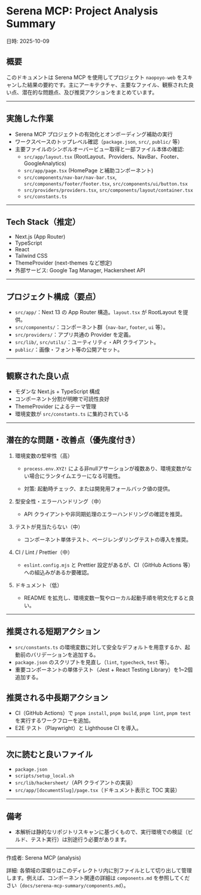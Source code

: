 # Serena MCP: Project Analysis Summary

日時: 2025-10-09

## 概要

このドキュメントは Serena MCP を使用してプロジェクト `naopoyo-web` をスキャンした結果の要約です。主にアーキテクチャ、主要なファイル、観察された良い点、潜在的な問題点、及び推奨アクションをまとめています。

---

## 実施した作業

- Serena MCP プロジェクトの有効化とオンボーディング補助の実行
- ワークスペースのトップレベル確認（`package.json`, `src/`, `public/` 等）
- 主要ファイルのシンボルオーバービュー取得と一部ファイル本体の確認:
  - `src/app/layout.tsx` (RootLayout、Providers、NavBar、Footer、GoogleAnalytics)
  - `src/app/page.tsx` (HomePage と補助コンポーネント)
  - `src/components/nav-bar/nav-bar.tsx`, `src/components/footer/footer.tsx`, `src/components/ui/button.tsx`
  - `src/providers/providers.tsx`, `src/components/layout/container.tsx`
  - `src/constants.ts`

---

## Tech Stack（推定）

- Next.js (App Router)
- TypeScript
- React
- Tailwind CSS
- ThemeProvider (next-themes など想定)
- 外部サービス: Google Tag Manager, Hackersheet API

---

## プロジェクト構成（要点）

- `src/app/`：Next 13 の App Router 構造。`layout.tsx` が RootLayout を提供。
- `src/components/`：コンポーネント群（`nav-bar`, `footer`, `ui` 等）。
- `src/providers/`：アプリ共通の Provider を定義。
- `src/lib/`, `src/utils/`：ユーティリティ・API クライアント。
- `public/`：画像・フォント等の公開アセット。

---

## 観察された良い点

- モダンな Next.js + TypeScript 構成
- コンポーネント分割が明瞭で可読性良好
- ThemeProvider によるテーマ管理
- 環境変数が `src/constants.ts` に集約されている

---

## 潜在的な問題・改善点（優先度付き）

1. 環境変数の堅牢性（高）

   - `process.env.XYZ!` による非nullアサーションが複数あり、環境変数がない場合にランタイムエラーになる可能性。

   - 対策: 起動時チェック、または開発用フォールバック値の提供。

2. 型安全性・エラーハンドリング（中）

   - API クライアントや非同期処理のエラーハンドリングの確認を推奨。

3. テストが見当たらない（中）

   - コンポーネント単体テスト、ページレンダリングテストの導入を推奨。

4. CI / Lint / Prettier（中）

   - `eslint.config.mjs` と Prettier 設定があるが、CI（GitHub Actions 等）への組込みがあるか要確認。

5. ドキュメント（低）

   - README を拡充し、環境変数一覧やローカル起動手順を明文化すると良い。

---

## 推奨される短期アクション

- `src/constants.ts` の環境変数に対して安全なデフォルトを用意するか、起動前のバリデーションを追加する。
- `package.json` のスクリプトを見直し（`lint`, `typecheck`, `test` 等）。
- 重要コンポーネントの単体テスト（Jest + React Testing Library）を1~2個追加する。

## 推奨される中長期アクション

- CI（GitHub Actions）で `pnpm install`, `pnpm build`, `pnpm lint`, `pnpm test` を実行するワークフローを追加。
- E2E テスト（Playwright）と Lighthouse CI を導入。

---

## 次に読むと良いファイル

- `package.json`
- `scripts/setup_local.sh`
- `src/lib/hackersheet/`（API クライアントの実装）
- `src/app/[documentSlug]/page.tsx`（ドキュメント表示と TOC 実装）

---

## 備考

- 本解析は静的なリポジトリスキャンに基づくもので、実行環境での検証（ビルド、テスト実行）は別途行う必要があります。

---

作成者: Serena MCP (analysis)

詳細: 各領域の深堀りはこのディレクトリ内に別ファイルとして切り出して管理します。例えば、コンポーネント関連の詳細は `components.md` を参照してください（`docs/serena-mcp-summary/components.md`）。
